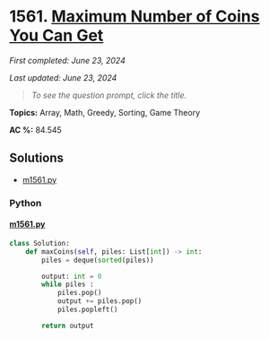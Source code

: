 # 1561. [Maximum Number of Coins You Can Get](<https://leetcode.com/problems/maximum-number-of-coins-you-can-get>)

*First completed: June 23, 2024*

*Last updated: June 23, 2024*


> *To see the question prompt, click the title.*

**Topics:** Array, Math, Greedy, Sorting, Game Theory

**AC %:** 84.545


## Solutions

- [m1561.py](<../my-submissions/m1561.py>)
### Python
#### [m1561.py](<../my-submissions/m1561.py>)
```Python
class Solution:
    def maxCoins(self, piles: List[int]) -> int:
        piles = deque(sorted(piles))

        output: int = 0
        while piles :
            piles.pop()
            output += piles.pop()
            piles.popleft()

        return output
```

